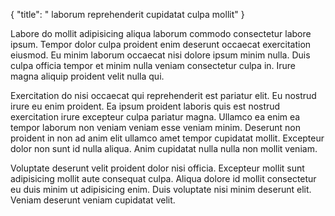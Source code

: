 {
  "title": " laborum reprehenderit cupidatat culpa mollit"
}

Labore do mollit adipisicing aliqua laborum commodo consectetur labore ipsum. Tempor dolor culpa proident enim deserunt occaecat exercitation eiusmod. Eu minim laborum occaecat nisi dolore ipsum minim nulla. Duis culpa officia tempor et minim nulla veniam consectetur culpa in. Irure magna aliquip proident velit nulla qui.

Exercitation do nisi occaecat qui reprehenderit est pariatur elit. Eu nostrud irure eu enim proident. Ea ipsum proident laboris quis est nostrud exercitation irure excepteur culpa pariatur magna. Ullamco ea enim ea tempor laborum non veniam veniam esse veniam minim. Deserunt non proident in non ad anim elit ullamco amet tempor cupidatat mollit. Excepteur dolor non sunt id nulla aliqua. Anim cupidatat nulla nulla non mollit veniam.

Voluptate deserunt velit proident dolor nisi officia. Excepteur mollit sunt adipisicing mollit aute consequat culpa. Aliqua dolore id mollit consectetur eu duis minim ut adipisicing enim. Duis voluptate nisi minim deserunt elit. Veniam deserunt veniam cupidatat velit.